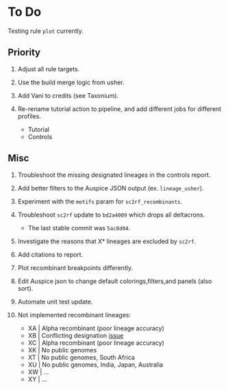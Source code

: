 # To Do

Testing rule `plot` currently.

## Priority

1. Adjust all rule targets.
1. Use the build merge logic from usher.
1. Add Vani to credits (see Taxonium).
1. Re-rename tutorial action to pipeline, and add different jobs for different profiles.

    - Tutorial
    - Controls

## Misc

1. Troubleshoot the missing designated lineages in the controls report.
1. Add better filters to the Auspice JSON output (ex. `lineage_usher`).
1. Experiment with the `motifs` param for `sc2rf_recombinants`.
1. Troubleshoot `sc2rf` update to `bd2a4009` which drops all deltacrons.

    - The last stable commit was `5ac8d04`.

1. Investigate the reasons that X* lineages are excluded by `sc2rf`.
1. Add citations to report.
1. Plot recombinant breakpoints differently.
1. Edit Auspice json to change default colorings,filters,and panels (also sort).
1. Automate unit test update.
1. Not implemented recombinant lineages:

    - XA | Alpha recombinant (poor lineage accuracy)
    - XB | Conflicting designation [issue](https://github.com/summercms/covid19-pango-designation/commit/26b7359e34a0b2f122215332b6495fea97ff3fe7)
    - XC | Alpha recombinant (poor lineage accuracy)
    - XK | No public genomes
    - XT | No public genomes, South Africa
    - XU | No public genomes, India, Japan, Australia
    - XW | ...
    - XY | ...
